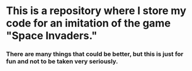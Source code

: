 # This is a repository where I store my code for an imitation of the game "Space Invaders."
### There are many things that could be better, but this is just for fun and not to be taken very seriously.

